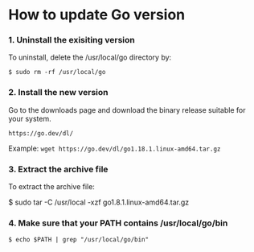 # How to update Go version

### 1. Uninstall the exisiting version

To uninstall, delete the /usr/local/go directory by:

```$ sudo rm -rf /usr/local/go```

### 2. Install the new version
Go to the downloads page and download the binary release suitable for your system.

```https://go.dev/dl/```

Example: ```wget https://go.dev/dl/go1.18.1.linux-amd64.tar.gz```

### 3. Extract the archive file
To extract the archive file:

$ sudo tar -C /usr/local -xzf go1.8.1.linux-amd64.tar.gz

### 4. Make sure that your PATH contains /usr/local/go/bin
```$ echo $PATH | grep "/usr/local/go/bin"```
